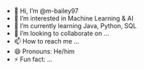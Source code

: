 - 👋 Hi, I’m @m-bailey97
- 👀 I’m interested in Machine Learning & AI
- 🌱 I’m currently learning Java, Python, SQL
- 💞️ I’m looking to collaborate on ...
- 📫 How to reach me ...
- 😄 Pronouns: He/him
- ⚡ Fun fact: ...

<!---
m-bailey97/m-bailey97 is a ✨ special ✨ repository because its `README.md` (this file) appears on your GitHub profile.
You can click the Preview link to take a look at your changes.
--->
